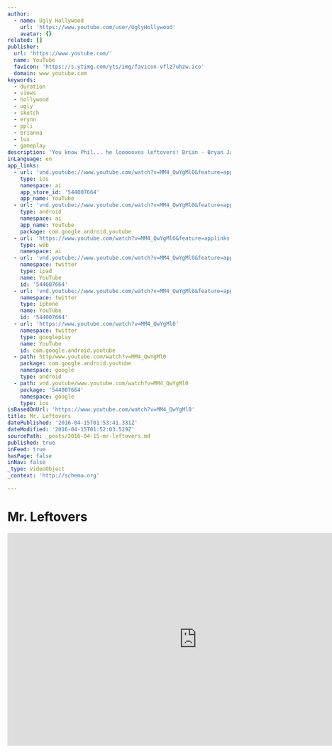 ```yaml
---
author:
  - name: Ugly Hollywood
    url: 'https://www.youtube.com/user/UglyHollywood'
    avatar: {}
related: []
publisher:
  url: 'https://www.youtube.com/'
  name: YouTube
  favicon: 'https://s.ytimg.com/yts/img/favicon-vflz7uhzw.ico'
  domain: www.youtube.com
keywords:
  - duration
  - views
  - hollywood
  - ugly
  - sketch
  - erynn
  - ppli
  - brianna
  - lux
  - gameplay
description: 'You know Phil... he loooooves leftovers! Brian - Bryan Jackson Phil - Josh Korr Marilyn - Joanna Tiger Written by Charlie Visconage Filmed, Directed & Edited by Tony Lazzeroni Sound by Matt Winterhalter Executive Produced by Brianna Lux Produced by Jamal Newman Music by Terique Greenfield Crowded Elevator Pictures http://crowdedelevatorpictures.com'
inLanguage: en
app_links:
  - url: 'vnd.youtube://www.youtube.com/watch?v=MM4_QwYgMl0&feature=applinks'
    type: ios
    namespace: ai
    app_store_id: '544007664'
    app_name: YouTube
  - url: 'vnd.youtube://www.youtube.com/watch?v=MM4_QwYgMl0&feature=applinks'
    type: android
    namespace: ai
    app_name: YouTube
    package: com.google.android.youtube
  - url: 'https://www.youtube.com/watch?v=MM4_QwYgMl0&feature=applinks'
    type: web
    namespace: ai
  - url: 'vnd.youtube://www.youtube.com/watch?v=MM4_QwYgMl0&feature=applinks'
    namespace: twitter
    type: ipad
    name: YouTube
    id: '544007664'
  - url: 'vnd.youtube://www.youtube.com/watch?v=MM4_QwYgMl0&feature=applinks'
    namespace: twitter
    type: iphone
    name: YouTube
    id: '544007664'
  - url: 'https://www.youtube.com/watch?v=MM4_QwYgMl0'
    namespace: twitter
    type: googleplay
    name: YouTube
    id: com.google.android.youtube
  - path: http/www.youtube.com/watch?v=MM4_QwYgMl0
    package: com.google.android.youtube
    namespace: google
    type: android
  - path: vnd.youtube/www.youtube.com/watch?v=MM4_QwYgMl0
    package: '544007664'
    namespace: google
    type: ios
isBasedOnUrl: 'https://www.youtube.com/watch?v=MM4_QwYgMl0'
title: Mr. Leftovers
datePublished: '2016-04-15T01:53:41.331Z'
dateModified: '2016-04-15T01:52:03.529Z'
sourcePath: _posts/2016-04-15-mr-leftovers.md
published: true
inFeed: true
hasPage: false
inNav: false
_type: VideoObject
_context: 'http://schema.org'

---
```

# Mr. Leftovers

<iframe src="https://cdn.embedly.com/widgets/media.html?src=https%3A%2F%2Fwww.youtube.com%2Fembed%2FMM4_QwYgMl0%3Ffeature%3Doembed&amp;url=https%3A%2F%2Fwww.youtube.com%2Fwatch%3Fv%3DMM4_QwYgMl0&amp;image=https%3A%2F%2Fi.ytimg.com%2Fvi%2FMM4_QwYgMl0%2Fhqdefault.jpg&amp;key=b7d04c9b404c499eba89ee7072e1c4f7&amp;type=text%2Fhtml&amp;schema=youtube" width="854" height="480" scrolling="no" frameborder="0" allowfullscreen="allowfullscreen" style=""></iframe>